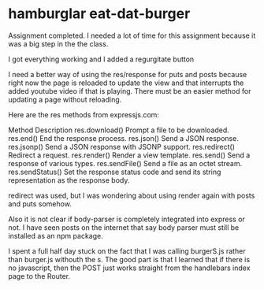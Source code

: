 # hamburglar eat-dat-burger

Assignment completed.   I needed a lot of time for this assignment because it was a big step in the the class.

I got everything working and I added a regurgitate button

I need a better way of using the res/response for puts and posts because right now the page is reloaded to update the view 
and that interrupts the added youtube video if that is playing.  There must be an easier method for updating a page without reloading.

Here are the res methods from expressjs.com:

Method	Description
res.download()	Prompt a file to be downloaded.
res.end()	End the response process.
res.json()	Send a JSON response.
res.jsonp()	Send a JSON response with JSONP support.
res.redirect()	Redirect a request.
res.render()	Render a view template.
res.send()	Send a response of various types.
res.sendFile()	Send a file as an octet stream.
res.sendStatus()	Set the response status code and send its string representation as the response body.

redirect was used, but I was wondering about using render again with posts and puts somehow.


Also it is not clear if body-parser is completely integrated into express or not.  I have seen posts on the internet that say
body parser must still be installed as an npm package.

I spent a full half day stuck on the fact that I was calling burgerS.js rather than burger.js withouth the s.
The good part is that I learned that if there is no javascript, then the POST just works straight from the handlebars index page to the Router.

